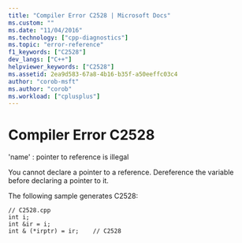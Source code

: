 ```yaml
---
title: "Compiler Error C2528 | Microsoft Docs"
ms.custom: ""
ms.date: "11/04/2016"
ms.technology: ["cpp-diagnostics"]
ms.topic: "error-reference"
f1_keywords: ["C2528"]
dev_langs: ["C++"]
helpviewer_keywords: ["C2528"]
ms.assetid: 2ea9d583-67a8-4b16-b35f-a50eeffc03c4
author: "corob-msft"
ms.author: "corob"
ms.workload: ["cplusplus"]
---
```

# Compiler Error C2528
'name' : pointer to reference is illegal  
  
 You cannot declare a pointer to a reference. Dereference the variable before declaring a pointer to it.  
  
 The following sample generates C2528:  
  
```  
// C2528.cpp  
int i;  
int &ir = i;  
int & (*irptr) = ir;    // C2528  
```